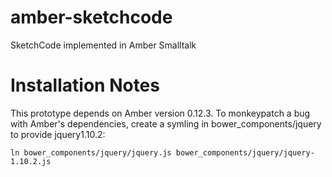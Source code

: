 amber-sketchcode
================

SketchCode implemented in Amber Smalltalk


Installation Notes
==================

This prototype depends on Amber version 0.12.3. To monkeypatch a bug with Amber's dependencies, create a symling in bower_components/jquery to provide jquery1.10.2:

`
ln bower_components/jquery/jquery.js bower_components/jquery/jquery-1.10.2.js
`